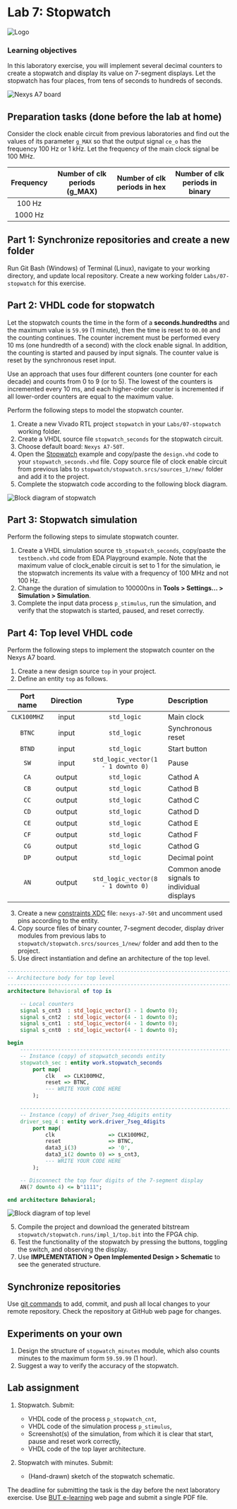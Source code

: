 # Lab 7: Stopwatch

![Logo](../../logolink_eng.jpg)

### Learning objectives

In this laboratory exercise, you will implement several decimal counters to create a stopwatch and display its value on 7-segment displays. Let the stopwatch has four places, from tens of seconds to hundreds of seconds.

![Nexys A7 board](Images/nexys_a7_stopwatch.jpg)


## Preparation tasks (done before the lab at home)

Consider the clock enable circuit from previous laboratories and find out the values of its parameter `g_MAX` so that the output signal `ce_o` has the frequency 100&nbsp;Hz or 1&nbsp;kHz. Let the frequency of the main clock signal be 100&nbsp;MHz.

   | **Frequency** | **Number of clk periods (g_MAX)** | **Number of clk periods in hex** | **Number of clk periods in binary** |
   | :-: | :-: | :-: | :-: |
   | 100&nbsp;Hz | | |
   | 1000&nbsp;Hz | | |


## Part 1: Synchronize repositories and create a new folder

Run Git Bash (Windows) of Terminal (Linux), navigate to your working directory, and update local repository. Create a new working folder `Labs/07-stopwatch` for this exercise.


## Part 2: VHDL code for stopwatch

Let the stopwatch counts the time in the form of a **seconds.hundredths** and the maximum value is `59.99` (1 minute), then the time is reset to `00.00` and the counting continues. The counter increment must be performed every 10&nbsp;ms (one hundredth of a second) with the clock enable signal. In addition, the counting is started and paused by input signals. The counter value is reset by the synchronous reset input.

Use an approach that uses four different counters (one counter for each decade) and counts from 0 to 9 (or to 5). The lowest of the counters is incremented every 10&nbsp;ms, and each higher-order counter is incremented if all lower-order counters are equal to the maximum value.

Perform the following steps to model the stopwatch counter.
   1. Create a new Vivado RTL project `stopwatch` in your `Labs/07-stopwatch` working folder.
   2. Create a VHDL source file `stopwatch_seconds` for the stopwatch circuit.
   3. Choose default board: `Nexys A7-50T`.
   4. Open the [Stopwatch](https://www.edaplayground.com/x/2uKg) example and copy/paste the `design.vhd` code to your `stopwatch_seconds.vhd` file. Copy source file of clock enable circuit from previous labs to `stopwatch/stopwatch.srcs/sources_1/new/` folder and add it to the project.
   5. Complete the stopwatch code according to the following block diagram.

![Block diagram of stopwatch](Images/schema_stopwatch.jpg)


## Part 3: Stopwatch simulation

Perform the following steps to simulate stopwatch counter.
   1. Create a VHDL simulation source `tb_stopwatch_seconds`, copy/paste the `testbench.vhd` code from EDA Playground example. Note that the maximum value of clock_enable circuit is set to 1 for the simulation, ie the stopwatch increments its value with a frequency of 100&nbsp;MHz and not 100&nbsp;Hz.
   2. Change the duration of simulation to 100000ns in **Tools > Settings... > Simulation > Simulation**.
   3. Complete the input data process `p_stimulus`, run the simulation, and verify that the stopwatch is started, paused, and reset correctly.


## Part 4: Top level VHDL code

Perform the following steps to implement the stopwatch counter on the Nexys A7 board.
   1. Create a new design source `top` in your project.
   2. Define an entity `top` as follows.

   | **Port name** | **Direction** | **Type** | **Description** |
   | :-: | :-: | :-: | :-- |
   | `CLK100MHZ` | input | `std_logic` | Main clock |
   | `BTNC` | input | `std_logic` | Synchronous reset |
   | `BTND` | input | `std_logic` | Start button |
   | `SW` | input   | `std_logic_vector(1 - 1 downto 0)` | Pause |
   | `CA` | output | `std_logic` | Cathod A |
   | `CB` | output | `std_logic` | Cathod B |
   | `CC` | output | `std_logic` | Cathod C |
   | `CD` | output | `std_logic` | Cathod D |
   | `CE` | output | `std_logic` | Cathod E |
   | `CF` | output | `std_logic` | Cathod F |
   | `CG` | output | `std_logic` | Cathod G |
   | `DP` | output | `std_logic` | Decimal point |
   | `AN` | output | `std_logic_vector(8 - 1 downto 0)` | Common anode signals to individual displays |

   3. Create a new [constraints XDC](https://github.com/Digilent/digilent-xdc) file: `nexys-a7-50t` and uncomment used pins according to the entity.
   4. Copy source files of binary counter, 7-segment decoder, display driver modules from previous labs to `stopwatch/stopwatch.srcs/sources_1/new/` folder and add then to the project.
   5. Use direct instantiation and define an architecture of the top level.

```vhdl
------------------------------------------------------------------------
-- Architecture body for top level
------------------------------------------------------------------------
architecture Behavioral of top is

    -- Local counters
    signal s_cnt3  : std_logic_vector(3 - 1 downto 0);
    signal s_cnt2  : std_logic_vector(4 - 1 downto 0);
    signal s_cnt1  : std_logic_vector(4 - 1 downto 0);
    signal s_cnt0  : std_logic_vector(4 - 1 downto 0);

begin
    --------------------------------------------------------------------
    -- Instance (copy) of stopwatch_seconds entity
    stopwatch_sec : entity work.stopwatch_seconds
        port map(
            clk   => CLK100MHZ,
            reset => BTNC,
            --- WRITE YOUR CODE HERE
        );

    --------------------------------------------------------------------
    -- Instance (copy) of driver_7seg_4digits entity
    driver_seg_4 : entity work.driver_7seg_4digits
        port map(
            clk                 => CLK100MHZ,
            reset               => BTNC,
            data3_i(3)          => '0',
            data3_i(2 downto 0) => s_cnt3,
            --- WRITE YOUR CODE HERE
        );

    -- Disconnect the top four digits of the 7-segment display
    AN(7 downto 4) <= b"1111";

end architecture Behavioral;
```

![Block diagram of top level](Images/schema_top.jpg)

   5. Compile the project and download the generated bitstream `stopwatch/stopwatch.runs/impl_1/top.bit` into the FPGA chip.
   6. Test the functionality of the stopwatch by pressing the buttons, toggling the switch, and observing the display.
   7. Use **IMPLEMENTATION > Open Implemented Design > Schematic** to see the generated structure.


## Synchronize repositories

Use [git commands](https://github.com/tomas-fryza/Digital-electronics-1/wiki/Useful-Git-commands) to add, commit, and push all local changes to your remote repository. Check the repository at GitHub web page for changes.


## Experiments on your own

1. Design the structure of `stopwatch_minutes` module, which also counts minutes to the maximum form `59.59.99` (1 hour).
2. Suggest a way to verify the accuracy of the stopwatch.


## Lab assignment

1. Stopwatch. Submit:
    * VHDL code of the process `p_stopwatch_cnt`,
    * VHDL code of the simulation process `p_stimulus`,
    * Screenshot(s) of the simulation, from which it is clear that start, pause and reset work correctly,
    * VHDL code of the top layer architecture.

2. Stopwatch with minutes. Submit:
    * (Hand-drawn) sketch of the stopwatch schematic.

The deadline for submitting the task is the day before the next laboratory exercise. Use [BUT e-learning](https://moodle.vutbr.cz/) web page and submit a single PDF file.
